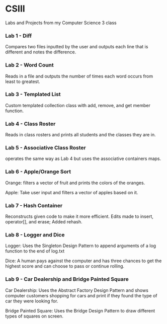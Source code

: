 # CSIII
Labs and Projects from my Computer Science 3 class

### Lab 1 - Diff
Compares two files inputted by the user and outputs each line that is different and notes the difference.

### Lab 2 - Word Count
Reads in a file and outputs the number of times each word occurs from least to greatest.

### Lab 3 - Templated List
Custom templated collection class with add, remove, and get member function.

### Lab 4 - Class Roster
Reads in class rosters and prints all students and the classes they are in.

### Lab 5 - Associative Class Roster
operates the same way as Lab 4 but uses the associative containers maps.

### Lab 6 - Apple/Orange Sort
Orange: filters a vector of fruit and prints the colors of the oranges.

Apple: Take user input and filters a vector of apples based on it.

### Lab 7 - Hash Container
Reconstructs given code to make it more efficient. Edits made to insert, operator[], and erase; Added rehash.

### Lab 8 - Logger and Dice
Logger: Uses the Singleton Design Pattern to append arguments of a log function to the end of log.txt

Dice: A human pays against the computer and has three chances to get the highest score and can choose to pass or continue rolling.

### Lab 9 - Car Dealership and Bridge Painted Square
Car Dealership: Uses the Abstract Factory Design Pattern and shows computer customers shopping for cars and print if they found the type of car they were looking for.

Bridge Painted Square: Uses the Bridge Design Pattern to draw different types of squares on screen.